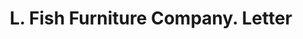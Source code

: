 ---
doi: 10.7916/D87H2WJ2
date_other: '1923'
date_other_textual: '1923'
form: correspondence
genre:
- Letters (correspondence)
name:
- L. Fish Furniture Company
object_in_context_url: https://biggert.cul.columbia.edu/items/view/ave_biggert_00219
subject_hierarchical_geographic:
- Chicago, Illinois, United States
subject_name:
- L. Fish Furniture Company
title: L. Fish Furniture Company. Letter
sort_title: L. Fish Furniture Company. Letter
call_number: ave_biggert_00219
coordinates:
- 41.83694444444445,-87.68472222222222
pid: ave_biggert_00219
identifiers: ave_biggert_00219
canvas_id: ldpd:395494
permalink: "/items/ave_biggert_00219/"
layout: iiif-image-page
---